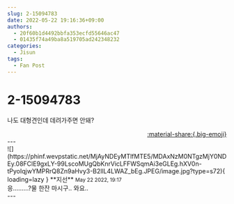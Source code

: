 ```yaml
---
slug: 2-15094783
date: 2022-05-22 19:16:36+09:00
authors:
  - 20f60b1d4492bbfa353ecfd55646ac47
  - 01435f74a49ba8a519705ad242348232
categories:
  - Jisun
tags:
  - Fan Post
---
```


# 2-15094783

<div class="post-container" markdown="1">
<div class="content-container md-sidebar__scrollwrap" markdown="1">

나도 대형견인데 데려가주면 안돼?

</div>
</div>

<div style="text-align: right;" markdown="1">
<a href="https://weverse.io/fromis9/fanpost/2-15094783" style="text-align: right;">:material-share:{.big-emoji}</a>
</div>
---

<div class="comments-container md-sidebar__scrollwrap" markdown="1">
<div class="comment" markdown="1">
<div class='id-container' markdown="1">
![](https://phinf.wevpstatic.net/MjAyNDEyMTlfMTE5/MDAxNzM0NTgzMjY0NDEy.08FClE9gxLY-99LscoMUgQbKnrVicLFFWSqmAi3eGLEg.hXV0n-tPyoIqjwYMPRrQ8Zn9aHvy3-B2llL4LWAZ_bEg.JPEG/image.jpg?type=s72){ loading=lazy }
**<span class="artist">지선</span>** <small>May 22 2022, 19:17</small><br>
</div>
<div class='comment-body' markdown="1">
응.........?물 한잔 마시구.. 와요..
</div>
</div>
</div>
---
